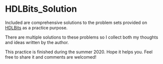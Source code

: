 # HDLBits_Solution
Included are comprehensive solutions to the problem sets provided on [HDLBits](https://hdlbits.01xz.net/wiki/Main_Page) as a practice purpose.

There are multiple solutions to these problems so I collect both my thoughts and ideas written by the author.

This practice is finished during the summer 2020.
Hope it helps you. Feel free to share it and comments are welcomed!

